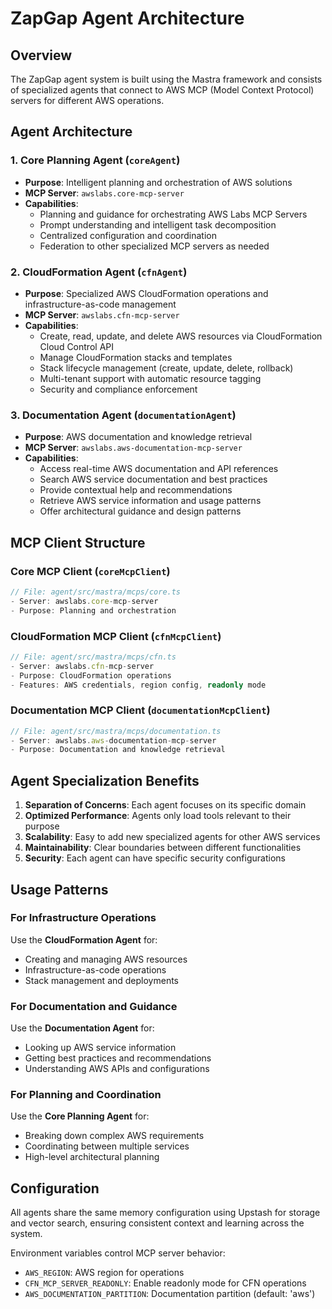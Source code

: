 # ZapGap Agent Architecture

## Overview

The ZapGap agent system is built using the Mastra framework and consists of specialized agents that connect to AWS MCP (Model Context Protocol) servers for different AWS operations.

## Agent Architecture

### 1. Core Planning Agent (`coreAgent`)
- **Purpose**: Intelligent planning and orchestration of AWS solutions
- **MCP Server**: `awslabs.core-mcp-server`
- **Capabilities**:
  - Planning and guidance for orchestrating AWS Labs MCP Servers
  - Prompt understanding and intelligent task decomposition
  - Centralized configuration and coordination
  - Federation to other specialized MCP servers as needed

### 2. CloudFormation Agent (`cfnAgent`)
- **Purpose**: Specialized AWS CloudFormation operations and infrastructure-as-code management
- **MCP Server**: `awslabs.cfn-mcp-server`
- **Capabilities**:
  - Create, read, update, and delete AWS resources via CloudFormation Cloud Control API
  - Manage CloudFormation stacks and templates
  - Stack lifecycle management (create, update, delete, rollback)
  - Multi-tenant support with automatic resource tagging
  - Security and compliance enforcement

### 3. Documentation Agent (`documentationAgent`)
- **Purpose**: AWS documentation and knowledge retrieval
- **MCP Server**: `awslabs.aws-documentation-mcp-server`
- **Capabilities**:
  - Access real-time AWS documentation and API references
  - Search AWS service documentation and best practices
  - Provide contextual help and recommendations
  - Retrieve AWS service information and usage patterns
  - Offer architectural guidance and design patterns

## MCP Client Structure

### Core MCP Client (`coreMcpClient`)
```typescript
// File: agent/src/mastra/mcps/core.ts
- Server: awslabs.core-mcp-server
- Purpose: Planning and orchestration
```

### CloudFormation MCP Client (`cfnMcpClient`)
```typescript
// File: agent/src/mastra/mcps/cfn.ts
- Server: awslabs.cfn-mcp-server
- Purpose: CloudFormation operations
- Features: AWS credentials, region config, readonly mode
```

### Documentation MCP Client (`documentationMcpClient`)
```typescript
// File: agent/src/mastra/mcps/documentation.ts
- Server: awslabs.aws-documentation-mcp-server
- Purpose: Documentation and knowledge retrieval
```

## Agent Specialization Benefits

1. **Separation of Concerns**: Each agent focuses on its specific domain
2. **Optimized Performance**: Agents only load tools relevant to their purpose
3. **Scalability**: Easy to add new specialized agents for other AWS services
4. **Maintainability**: Clear boundaries between different functionalities
5. **Security**: Each agent can have specific security configurations

## Usage Patterns

### For Infrastructure Operations
Use the **CloudFormation Agent** for:
- Creating and managing AWS resources
- Infrastructure-as-code operations
- Stack management and deployments

### For Documentation and Guidance
Use the **Documentation Agent** for:
- Looking up AWS service information
- Getting best practices and recommendations
- Understanding AWS APIs and configurations

### For Planning and Coordination
Use the **Core Planning Agent** for:
- Breaking down complex AWS requirements
- Coordinating between multiple services
- High-level architectural planning

## Configuration

All agents share the same memory configuration using Upstash for storage and vector search, ensuring consistent context and learning across the system.

Environment variables control MCP server behavior:
- `AWS_REGION`: AWS region for operations
- `CFN_MCP_SERVER_READONLY`: Enable readonly mode for CFN operations
- `AWS_DOCUMENTATION_PARTITION`: Documentation partition (default: 'aws')
